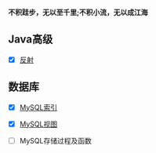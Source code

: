 **不积跬步，无以至千里;不积小流，无以成江海**



## Java高级

- [x] [反射](./Java高级/Java反射.md)

## 数据库

- [x] [MySQL索引](./数据库/MySQL索引.md)
- [x] [MySQL视图](./数据库/MySQL视图.md)
- [ ] MySQL存储过程及函数


